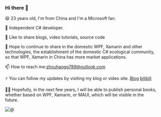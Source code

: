 ### Hi there 👋

😄 23 years old, I'm from China and I'm a Microsoft fan.

🔭 Independent C# developer.

🌱 Like to share blogs, video tutorials, source code

💬 Hope to continue to share in the domestic WPF, Xamarin and other technologies, the establishment of the domestic C# ecological community, so that WPF, Xamarin in China has more market applications.

📫 How to reach me:zhouhaogg789@outlook.com

⚡ You can follow my updates by visiting my blog or video site.
[Blog](https://www.cnblogs.com/zh7791/)
[bilibili](https://space.bilibili.com/32497462)

👼🏻 Hopefully, in the next few years, I will be able to publish personal books, whether based on WPF, Xamarin, or MAUI, which will be visible in the future.

![@](https://github-readme-stats.vercel.app/api?username=henjigg&show_icons=true)
